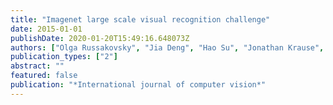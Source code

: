 ```yaml
---
title: "Imagenet large scale visual recognition challenge"
date: 2015-01-01
publishDate: 2020-01-20T15:49:16.648073Z
authors: ["Olga Russakovsky", "Jia Deng", "Hao Su", "Jonathan Krause", "Sanjeev Satheesh", "Sean Ma", "Zhiheng Huang", "Andrej Karpathy", "Aditya Khosla", "Michael Bernstein"]
publication_types: ["2"]
abstract: ""
featured: false
publication: "*International journal of computer vision*"
---
```



